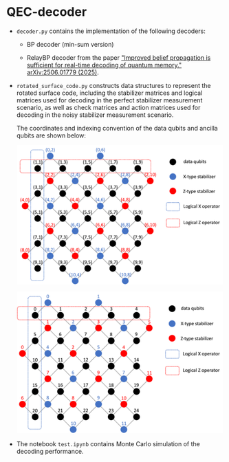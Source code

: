 # QEC-decoder


- `decoder.py` contains the implementation of the following decoders:

    - BP decoder (min-sum version)

    - RelayBP decoder from the paper ["Improved belief propagation is sufficient for real-time decoding of quantum memory." arXiv:2506.01779 (2025)](https://arxiv.org/abs/2506.01779).


- `rotated_surface_code.py` constructs data structures to represent the rotated surface code, including the stabilizer matrices and logical matrices used for decoding in the perfect stabilizer measurement scenario, as well as check matrices and action matrices used for decoding in the noisy stabilizer measurement scenario.

    The coordinates and indexing convention of the data qubits and ancilla qubits are shown below:

    ![Rotated Surface Code Coordinates](figs/rotated_surface_code_coords.png)

    ![Rotated Surface Code Indices](figs/rotated_surface_code_indices.png)


- The notebook `test.ipynb` contains Monte Carlo simulation of the decoding performance.